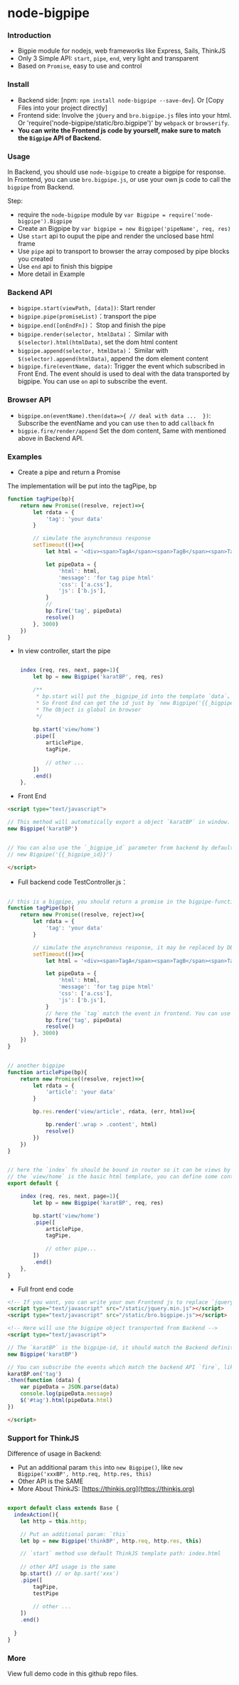 # node-bigpipe

### Introduction
- Bigpie module for nodejs, web frameworks like Express, Sails, ThinkJS
- Only 3 Simple API: `start`, `pipe`, `end`, very light and transparent
- Based on `Promise`, easy to use and control


### Install
- Backend side: [npm: `npm install node-bigpipe --save-dev`]. Or [Copy Files into your project directly]
- Frontend side: Involve the `jQuery` and `bro.bigpipe.js` files into your html. Or 'require('node-bigpipe/static/bro.bigpipe')' by `webpack` or `browserify`.
- **You can write the Frontend js code by yourself, make sure to match the `Bigpipe` API of Backend.**


### Usage

In Backend, you should use `node-bigpipe` to create a bigpipe for response. 
In Frontend, you can use `bro.bigpipe.js`, or use your own js code to call the `bigpipe` from Backend.

Step:
* require the `node-bigpipe` module by `var Bigpipe = require('node-bigpipe').Bigpipe`
* Create an Bigpipe by `var bigpipe = new Bigpipe('pipeName', req, res)`
* Use `start` api to ouput the pipe and render the unclosed base html frame
* Use `pipe` api to transport to browser the array composed by pipe blocks you created 
* Use `end` api to finish this bigpipe
* More detail in Example



### Backend API
- `bigpipe.start(viewPath, [data])`: Start render
- `bigpipe.pipe(promiseList)`：transport the pipe
- `bigpipe.end([onEndFn])`： Stop and finish the pipe
- `bigpipe.render(selector, htmlData)`： Similar with `$(selector).html(htmlData)`, set the dom html content 
- `bigpipe.append(selector, htmlData)`： Similar with `$(selector).append(htmlData)`, append the dom element content
- `bigpipe.fire(eventName, data)`: Trigger the event which subscribed in Front End. The event should is used to deal with the data transported by bigpipe. You can use `on` api to subscribe the event.

### Browser API
- `bigpipe.on(eventName).then(data=>{ // deal with data ...  })`: Subscribe the eventName and you can use `then` to add `callback` fn
- `bigpie.fire/render/append` Set the dom content, Same with mentioned above in Backend API.


### Examples

- Create a pipe and return a Promise

The implementation will be put into the tagPipe, bp

```Javascript
function tagPipe(bp){
    return new Promise((resolve, reject)=>{
        let rdata = {
            'tag': 'your data'
        }

        // simulate the asynchronous response
        setTimeout(()=>{
            let html = '<div><span>TagA</span><span>TagB</span><span>TagC</span><span>TagD</span></div>'

            let pipeData = {
                'html': html,
                'message': 'for tag pipe html'
                'css': ['a.css'],
                'js': ['b.js'],
            }
            // 
            bp.fire('tag', pipeData)
            resolve()
        }, 3000)
    })
}

```

- In view controller, start the pipe

```Javascript

    index (req, res, next, page=1){
        let bp = new Bigpipe('karatBP', req, res)

        /**
         * bp.start will put the _bigpipe_id into the template `data`。
         * So Front End can get the id just by `new Bigpipe('{{_bigpipe_id}}')`
         * The Object is global in browser
         */
        
        bp.start('view/home')
        .pipe([
            articlePipe,
            tagPipe,
            
            // other ...
        ])
        .end()
    },

```

- Front End

```Html
<script type="text/javascript">

// This method will automatically export a object `karatBP` in window. And the `_bigpipe_id` shoud match the definition in backend 
new Bigpipe('karatBP')


// You can also use the `_bigpipe_id` parameter from backend by defaultl below:
// new Bigpipe('{{_bigpipe_id}}')

</script>
```

- Full backend code TestController.js：

```Javascript

// this is a bigpipe, you should return a promise in the bigpipe-function.
function tagPipe(bp){
    return new Promise((resolve, reject)=>{
        let rdata = {
            'tag': 'your data'
        }

        // simulate the asynchronous response, it may be replaced by DB/IO/NETWORK and other async operations.
        setTimeout(()=>{
            let html = '<div><span>TagA</span><span>TagB</span><span>TagC</span><span>TagD</span></div>'

            let pipeData = {
                'html': html,
                'message': 'for tag pipe html'
                'css': ['a.css'],
                'js': ['b.js'],
            }
            // here the `tag` match the event in frontend. You can use the bigpipe by `on('tag')` in Frontend js code.
            bp.fire('tag', pipeData)
            resolve()
        }, 3000)
    })
}


// another bigpipe
function articlePipe(bp){
    return new Promise((resolve, reject)=>{
        let rdata = {
            'article': 'your data'
        }

        bp.res.render('view/article', rdata, (err, html)=>{

            bp.render('.wrap > .content', html)
            resolve()
        })
    })
}


// here the `index` fn should be bound in router so it can be views by url
// the `view/home` is the basic html template, you can define some container div/elements in this html.
export default {

    index (req, res, next, page=1){
        let bp = new Bigpipe('karatBP', req, res)

        bp.start('view/home')
        .pipe([
            articlePipe,
            tagPipe,
            
            // other pipe...
        ])
        .end()
    },
}
```

- Full front end code
```HTML
<!-- If you want, you can write your own Frontend js to replace `jquery` and `bro.bigpipe` here. -->
<script type="text/javascript" src="/static/jquery.min.js"></script>
<script type="text/javascript" src="/static/bro.bigpipe.js"></script>

<!-- Here will use the bigpipe object transported from Backend -->
<script type="text/javascript">

// The `karatBP` is the bigpipe-id, it should match the Backend definition. Or you can use '{{_bigpipe_id}}' directly.
new Bigpipe('karatBP')

// You can subscribe the events which match the backend API `fire`, like fire('tag', data), then you can `on('tag')` in FE js.
karatBP.on('tag')
.then(function (data) {
    var pipeData = JSON.parse(data)
    console.log(pipeData.message)
    $('#tag').html(pipeData.html)
})

</script>
```

### Support for ThinkJS

Difference of usage in Backend:

* Put an additional param `this` into `new Bigpipe()`, like `new Bigpipe('xxxBP', http.req, http.res, this)`
* Other API is the SAME
* More About ThinkJS: [https://thinkjs.org](https://thinkjs.org)



```Javascript

export default class extends Base {
  indexAction(){
    let http = this.http;

    // Put an additional param: `this`
    let bp = new Bigpipe('thinkBP', http.req, http.res, this)

    // `start` method use default ThinkJS template path: index.html
    
    // other API usage is the same
    bp.start() // or bp.sart('xxx')
    .pipe([
        tagPipe,
        testPipe
        
        // other ...
    ])
    .end()
 
  }
}
```


### More

View full demo code in this github repo files.

